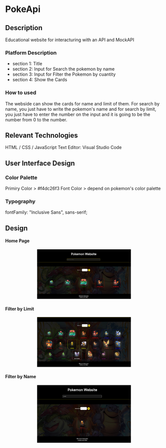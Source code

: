 # PokeApi

## Description

Educational website for interacturing with an API and MockAPI

### Platform Description

- section 1: Title
- section 2: Input for Search the pokemon by name
- section 3: Input for Filter the Pokemon by cuantity
- section 4: Show the Cards

### How to used

The webside can show the cards for name and limit of them. For search by name, you just have to write the pokemon's name and for search by limit, you just have to enter the number on the input and it is going to be the number from 0 to the number.

## Relevant Technologies

HTML / CSS / JavaScript
Text Editor: Visual Studio Code

## User Interface Design

### Color Palette
Primiry Color > #f4dc26f3
Font Color > depend on pokemon's color palette


### Typography
fontFamily: "Inclusive Sans", sans-serif;


## Design
<h4>Home Page</h4>
<div align="center"><img src="imagenes/../images/Screenshot%20from%202023-09-28%2011-46-10.png" alt="NAV" style="width: 300px;" /></div>

<h4>Filter by Limit</h4>
<div align="center"><img src="imagenes/../images/Screenshot%20from%202023-09-28%2011-49-44.png" alt="NAV" style="width: 300px;" /></div>


<h4>Filter by Name</h4>
<div align="center"><img src="imagenes/../images/Screenshot%20from%202023-09-28%2011-52-52.png" alt="NAV" style="width: 300px;" /></div>